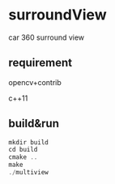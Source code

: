 # surroundView
car 360 surround view

## requirement
opencv+contrib  

c++11

## build&run
```c
mkdir build
cd build 
cmake ..
make
./multiview
```
